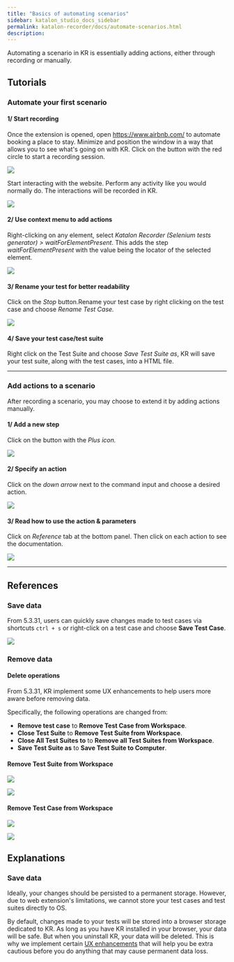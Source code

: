 ```yaml
---
title: "Basics of automating scenarios"
sidebar: katalon_studio_docs_sidebar
permalink: katalon-recorder/docs/automate-scenarios.html
description:
---
```


Automating a scenario in KR is essentially adding actions, either through recording or manually.

## Tutorials
### Automate your first scenario

#### 1/ Start recording

Once the extension is opened, open https://www.airbnb.com/ to automate booking a place to stay. Minimize and position the window in a way that allows you to see what's going on with KR. Click on the button with the red circle to start a recording session.

![](https://raw.githubusercontent.com/katalon-studio/docs-images/master/katalon-recorder/docs/jtbd/automate-scenarios/image1.png)

Start interacting with the website. Perform any activity like you would normally do. The interactions will be recorded in KR.

![](https://raw.githubusercontent.com/katalon-studio/docs-images/master/katalon-recorder/docs/jtbd/automate-scenarios/image2.png)

#### 2/ Use context menu to add actions

Right-clicking on any element, select _Katalon Recorder (Selenium tests generator) \> waitForElementPresent_. This adds the step _waitForElementPresent_ with the value being the locator of the selected element.

![](https://raw.githubusercontent.com/katalon-studio/docs-images/master/katalon-recorder/docs/jtbd/automate-scenarios/image3.png)

#### 3/ Rename your test for better readability

Click on the _Stop_ button.Rename your test case by right clicking on the test case and choose _Rename Test Case._

![](https://raw.githubusercontent.com/katalon-studio/docs-images/master/katalon-recorder/docs/jtbd/automate-scenarios/image4.png)

#### 4/ Save your test case/test suite

Right click on the Test Suite and choose _Save Test Suite as_, KR will save your test suite, along with the test cases, into a HTML file.

---

### Add actions to a scenario

After recording a scenario, you may choose to extend it by adding actions manually.

#### 1/ Add a new step

Click on the button with the _Plus icon._

![](https://raw.githubusercontent.com/katalon-studio/docs-images/master/katalon-recorder/docs/jtbd/automate-scenarios/image5.png)

#### 2/ Specify an action

Click on the _down arrow_ next to the command input and choose a desired action.

![](https://raw.githubusercontent.com/katalon-studio/docs-images/master/katalon-recorder/docs/jtbd/au#tomate-scenarios/image6.png)

#### 3/ Read how to use the action & parameters

Click on _Reference_ tab at the bottom panel. Then click on each action to see the documentation.

![](https://raw.githubusercontent.com/katalon-studio/docs-images/master/katalon-recorder/docs/jtbd/automate-scenarios/image7.png)

---

## References
### Save data
From 5.3.31, users can quickly save changes made to test cases via shortcuts `ctrl + s` or right-click on a test case and choose **Save Test Case**.

![](https://raw.githubusercontent.com/katalon-studio/docs-images/master/katalon-recorder/docs/jtbd/automate-scenarios/image8.png)


### Remove data
#### Delete operations

From 5.3.31, KR implement some UX enhancements to help users more aware before removing data.

Specifically, the following operations are changed from:
- **Remove test case** to **Remove Test Case from Workspace**.
- **Close Test Suite** to **Remove Test Suite from Workspace**.
- **Close All Test Suites to** to **Remove all Test Suites from Workspace**.
- **Save Test Suite as** to **Save Test Suite to Computer**.

#### Remove Test Suite from Workspace
![](https://raw.githubusercontent.com/katalon-studio/docs-images/master/katalon-recorder/docs/jtbd/automate-scenarios/image9.png)

![](https://raw.githubusercontent.com/katalon-studio/docs-images/master/katalon-recorder/docs/jtbd/automate-scenarios/image11.png)

#### Remove Test Case from Workspace
![](https://raw.githubusercontent.com/katalon-studio/docs-images/master/katalon-recorder/docs/jtbd/automate-scenarios/image10.png)

![](https://raw.githubusercontent.com/katalon-studio/docs-images/master/katalon-recorder/docs/jtbd/automate-scenarios/image12.png)

## Explanations
### Save data
Ideally, your changes should be persisted to a permanent storage. However, due to web extension's limitations, we cannot store your test cases and test suites directly to OS. 

By default, changes made to your tests will be stored into a browser storage dedicated to KR. As long as you have KR installed in your browser, your data will be safe. But when you uninstall KR, your data will be deleted. This is why we implement certain [UX enhancements](https://docs.katalon.com/katalon-recorder/docs/automate-scenarios.html#delete-operations) that will help you be extra cautious before you do anything that may cause permanent data loss.